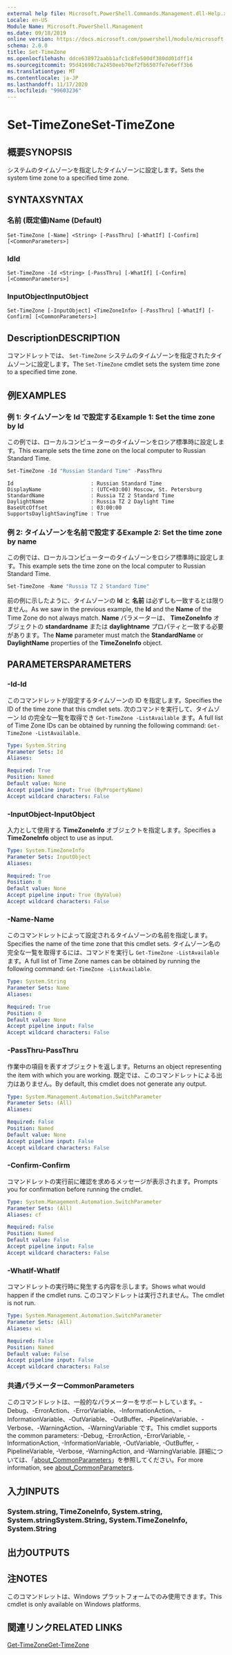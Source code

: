 ```yaml
---
external help file: Microsoft.PowerShell.Commands.Management.dll-Help.xml
Locale: en-US
Module Name: Microsoft.PowerShell.Management
ms.date: 09/18/2019
online version: https://docs.microsoft.com/powershell/module/microsoft.powershell.management/set-timezone?view=powershell-7.2&WT.mc_id=ps-gethelp
schema: 2.0.0
title: Set-TimeZone
ms.openlocfilehash: ddce638972aabb1afc1c8fe500df380dd01dff14
ms.sourcegitcommit: 95d41698c7a2450eeb70ef2fb6507fe7e6eff3b6
ms.translationtype: MT
ms.contentlocale: ja-JP
ms.lasthandoff: 11/17/2020
ms.locfileid: "99603236"
---
```

# <span data-ttu-id="3e076-102">Set-TimeZone</span><span class="sxs-lookup"><span data-stu-id="3e076-102">Set-TimeZone</span></span>

## <span data-ttu-id="3e076-103">概要</span><span class="sxs-lookup"><span data-stu-id="3e076-103">SYNOPSIS</span></span>
<span data-ttu-id="3e076-104">システムのタイムゾーンを指定したタイムゾーンに設定します。</span><span class="sxs-lookup"><span data-stu-id="3e076-104">Sets the system time zone to a specified time zone.</span></span>

## <span data-ttu-id="3e076-105">SYNTAX</span><span class="sxs-lookup"><span data-stu-id="3e076-105">SYNTAX</span></span>

### <span data-ttu-id="3e076-106">名前 (既定値)</span><span class="sxs-lookup"><span data-stu-id="3e076-106">Name (Default)</span></span>

```
Set-TimeZone [-Name] <String> [-PassThru] [-WhatIf] [-Confirm] [<CommonParameters>]
```

### <span data-ttu-id="3e076-107">Id</span><span class="sxs-lookup"><span data-stu-id="3e076-107">Id</span></span>

```
Set-TimeZone -Id <String> [-PassThru] [-WhatIf] [-Confirm] [<CommonParameters>]
```

### <span data-ttu-id="3e076-108">InputObject</span><span class="sxs-lookup"><span data-stu-id="3e076-108">InputObject</span></span>

```
Set-TimeZone [-InputObject] <TimeZoneInfo> [-PassThru] [-WhatIf] [-Confirm] [<CommonParameters>]
```

## <span data-ttu-id="3e076-109">Description</span><span class="sxs-lookup"><span data-stu-id="3e076-109">DESCRIPTION</span></span>

<span data-ttu-id="3e076-110">コマンドレットでは、 `Set-TimeZone` システムのタイムゾーンを指定されたタイムゾーンに設定します。</span><span class="sxs-lookup"><span data-stu-id="3e076-110">The `Set-TimeZone` cmdlet sets the system time zone to a specified time zone.</span></span>

## <span data-ttu-id="3e076-111">例</span><span class="sxs-lookup"><span data-stu-id="3e076-111">EXAMPLES</span></span>

### <span data-ttu-id="3e076-112">例 1: タイムゾーンを Id で設定する</span><span class="sxs-lookup"><span data-stu-id="3e076-112">Example 1: Set the time zone by Id</span></span>

<span data-ttu-id="3e076-113">この例では、ローカルコンピューターのタイムゾーンをロシア標準時に設定します。</span><span class="sxs-lookup"><span data-stu-id="3e076-113">This example sets the time zone on the local computer to Russian Standard Time.</span></span>

```powershell
Set-TimeZone -Id "Russian Standard Time" -PassThru
```

```Output
Id                         : Russian Standard Time
DisplayName                : (UTC+03:00) Moscow, St. Petersburg
StandardName               : Russia TZ 2 Standard Time
DaylightName               : Russia TZ 2 Daylight Time
BaseUtcOffset              : 03:00:00
SupportsDaylightSavingTime : True
```

### <span data-ttu-id="3e076-114">例 2: タイムゾーンを名前で設定する</span><span class="sxs-lookup"><span data-stu-id="3e076-114">Example 2: Set the time zone by name</span></span>

<span data-ttu-id="3e076-115">この例では、ローカルコンピューターのタイムゾーンをロシア標準時に設定します。</span><span class="sxs-lookup"><span data-stu-id="3e076-115">This example sets the time zone on the local computer to Russian Standard Time.</span></span>

```powershell
Set-TimeZone -Name "Russia TZ 2 Standard Time"
```

<span data-ttu-id="3e076-116">前の例に示したように、タイムゾーンの **Id** と **名前** は必ずしも一致するとは限りません。</span><span class="sxs-lookup"><span data-stu-id="3e076-116">As we saw in the previous example, the **Id** and the **Name** of the Time Zone do not always match.</span></span>
<span data-ttu-id="3e076-117">**Name** パラメーターは、 **TimeZoneInfo** オブジェクトの **standardname** または **daylightname** プロパティと一致する必要があります。</span><span class="sxs-lookup"><span data-stu-id="3e076-117">The **Name** parameter must match the **StandardName** or **DaylightName** properties of the **TimeZoneInfo** object.</span></span>

## <span data-ttu-id="3e076-118">PARAMETERS</span><span class="sxs-lookup"><span data-stu-id="3e076-118">PARAMETERS</span></span>

### <span data-ttu-id="3e076-119">-Id</span><span class="sxs-lookup"><span data-stu-id="3e076-119">-Id</span></span>

<span data-ttu-id="3e076-120">このコマンドレットが設定するタイムゾーンの ID を指定します。</span><span class="sxs-lookup"><span data-stu-id="3e076-120">Specifies the ID of the time zone that this cmdlet sets.</span></span> <span data-ttu-id="3e076-121">次のコマンドを実行して、タイムゾーン Id の完全な一覧を取得でき `Get-TimeZone -ListAvailable` ます。</span><span class="sxs-lookup"><span data-stu-id="3e076-121">A full list of Time Zone IDs can be obtained by running the following command: `Get-TimeZone -ListAvailable`.</span></span>

```yaml
Type: System.String
Parameter Sets: Id
Aliases:

Required: True
Position: Named
Default value: None
Accept pipeline input: True (ByPropertyName)
Accept wildcard characters: False
```

### <span data-ttu-id="3e076-122">-InputObject</span><span class="sxs-lookup"><span data-stu-id="3e076-122">-InputObject</span></span>

<span data-ttu-id="3e076-123">入力として使用する **TimeZoneInfo** オブジェクトを指定します。</span><span class="sxs-lookup"><span data-stu-id="3e076-123">Specifies a **TimeZoneInfo** object to use as input.</span></span>

```yaml
Type: System.TimeZoneInfo
Parameter Sets: InputObject
Aliases:

Required: True
Position: 0
Default value: None
Accept pipeline input: True (ByValue)
Accept wildcard characters: False
```

### <span data-ttu-id="3e076-124">-Name</span><span class="sxs-lookup"><span data-stu-id="3e076-124">-Name</span></span>

<span data-ttu-id="3e076-125">このコマンドレットによって設定されるタイムゾーンの名前を指定します。</span><span class="sxs-lookup"><span data-stu-id="3e076-125">Specifies the name of the time zone that this cmdlet sets.</span></span> <span data-ttu-id="3e076-126">タイムゾーン名の完全な一覧を取得するには、コマンドを実行し `Get-TimeZone -ListAvailable` ます。</span><span class="sxs-lookup"><span data-stu-id="3e076-126">A full list of Time Zone names can be obtained by running the following command: `Get-TimeZone -ListAvailable`.</span></span>

```yaml
Type: System.String
Parameter Sets: Name
Aliases:

Required: True
Position: 0
Default value: None
Accept pipeline input: False
Accept wildcard characters: False
```

### <span data-ttu-id="3e076-127">-PassThru</span><span class="sxs-lookup"><span data-stu-id="3e076-127">-PassThru</span></span>

<span data-ttu-id="3e076-128">作業中の項目を表すオブジェクトを返します。</span><span class="sxs-lookup"><span data-stu-id="3e076-128">Returns an object representing the item with which you are working.</span></span> <span data-ttu-id="3e076-129">既定では、このコマンドレットによる出力はありません。</span><span class="sxs-lookup"><span data-stu-id="3e076-129">By default, this cmdlet does not generate any output.</span></span>

```yaml
Type: System.Management.Automation.SwitchParameter
Parameter Sets: (All)
Aliases:

Required: False
Position: Named
Default value: None
Accept pipeline input: False
Accept wildcard characters: False
```

### <span data-ttu-id="3e076-130">-Confirm</span><span class="sxs-lookup"><span data-stu-id="3e076-130">-Confirm</span></span>

<span data-ttu-id="3e076-131">コマンドレットの実行前に確認を求めるメッセージが表示されます。</span><span class="sxs-lookup"><span data-stu-id="3e076-131">Prompts you for confirmation before running the cmdlet.</span></span>

```yaml
Type: System.Management.Automation.SwitchParameter
Parameter Sets: (All)
Aliases: cf

Required: False
Position: Named
Default value: False
Accept pipeline input: False
Accept wildcard characters: False
```

### <span data-ttu-id="3e076-132">-WhatIf</span><span class="sxs-lookup"><span data-stu-id="3e076-132">-WhatIf</span></span>

<span data-ttu-id="3e076-133">コマンドレットの実行時に発生する内容を示します。</span><span class="sxs-lookup"><span data-stu-id="3e076-133">Shows what would happen if the cmdlet runs.</span></span> <span data-ttu-id="3e076-134">このコマンドレットは実行されません。</span><span class="sxs-lookup"><span data-stu-id="3e076-134">The cmdlet is not run.</span></span>

```yaml
Type: System.Management.Automation.SwitchParameter
Parameter Sets: (All)
Aliases: wi

Required: False
Position: Named
Default value: False
Accept pipeline input: False
Accept wildcard characters: False
```

### <span data-ttu-id="3e076-135">共通パラメーター</span><span class="sxs-lookup"><span data-stu-id="3e076-135">CommonParameters</span></span>

<span data-ttu-id="3e076-136">このコマンドレットは、一般的なパラメーターをサポートしています。-Debug、-ErrorAction、-ErrorVariable、-InformationAction、-InformationVariable、-OutVariable、-OutBuffer、-PipelineVariable、-Verbose、-WarningAction、-WarningVariable です。</span><span class="sxs-lookup"><span data-stu-id="3e076-136">This cmdlet supports the common parameters: -Debug, -ErrorAction, -ErrorVariable, -InformationAction, -InformationVariable, -OutVariable, -OutBuffer, -PipelineVariable, -Verbose, -WarningAction, and -WarningVariable.</span></span> <span data-ttu-id="3e076-137">詳細については、「[about_CommonParameters](https://go.microsoft.com/fwlink/?LinkID=113216)」を参照してください。</span><span class="sxs-lookup"><span data-stu-id="3e076-137">For more information, see [about_CommonParameters](https://go.microsoft.com/fwlink/?LinkID=113216).</span></span>

## <span data-ttu-id="3e076-138">入力</span><span class="sxs-lookup"><span data-stu-id="3e076-138">INPUTS</span></span>

### <span data-ttu-id="3e076-139">System.string, TimeZoneInfo, System.string, System.string</span><span class="sxs-lookup"><span data-stu-id="3e076-139">System.String, System.TimeZoneInfo, System.String</span></span>

## <span data-ttu-id="3e076-140">出力</span><span class="sxs-lookup"><span data-stu-id="3e076-140">OUTPUTS</span></span>

## <span data-ttu-id="3e076-141">注</span><span class="sxs-lookup"><span data-stu-id="3e076-141">NOTES</span></span>

<span data-ttu-id="3e076-142">このコマンドレットは、Windows プラットフォームでのみ使用できます。</span><span class="sxs-lookup"><span data-stu-id="3e076-142">This cmdlet is only available on Windows platforms.</span></span>

## <span data-ttu-id="3e076-143">関連リンク</span><span class="sxs-lookup"><span data-stu-id="3e076-143">RELATED LINKS</span></span>

[<span data-ttu-id="3e076-144">Get-TimeZone</span><span class="sxs-lookup"><span data-stu-id="3e076-144">Get-TimeZone</span></span>](Get-TimeZone.md)
